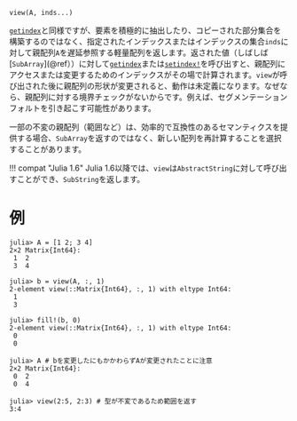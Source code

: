 ```
view(A, inds...)
```

[`getindex`](@ref)と同様ですが、要素を積極的に抽出したり、コピーされた部分集合を構築するのではなく、指定されたインデックスまたはインデックスの集合`inds`に対して親配列`A`を遅延参照する軽量配列を返します。返された値（しばしば[`SubArray`](@ref））に対して[`getindex`](@ref)または[`setindex!`](@ref)を呼び出すと、親配列にアクセスまたは変更するためのインデックスがその場で計算されます。`view`が呼び出された後に親配列の形状が変更されると、動作は未定義になります。なぜなら、親配列に対する境界チェックがないからです。例えば、セグメンテーションフォルトを引き起こす可能性があります。

一部の不変の親配列（範囲など）は、効率的で互換性のあるセマンティクスを提供する場合、`SubArray`を返すのではなく、新しい配列を再計算することを選択することがあります。

!!! compat "Julia 1.6"
    Julia 1.6以降では、`view`は`AbstractString`に対して呼び出すことができ、`SubString`を返します。


# 例

```jldoctest
julia> A = [1 2; 3 4]
2×2 Matrix{Int64}:
 1  2
 3  4

julia> b = view(A, :, 1)
2-element view(::Matrix{Int64}, :, 1) with eltype Int64:
 1
 3

julia> fill!(b, 0)
2-element view(::Matrix{Int64}, :, 1) with eltype Int64:
 0
 0

julia> A # bを変更したにもかかわらずAが変更されたことに注意
2×2 Matrix{Int64}:
 0  2
 0  4

julia> view(2:5, 2:3) # 型が不変であるため範囲を返す
3:4
```
